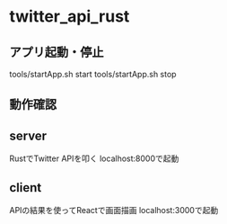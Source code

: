 # twitter_api_rust

## アプリ起動・停止
tools/startApp.sh start
tools/startApp.sh stop

## 動作確認

## server
RustでTwitter APIを叩く
localhost:8000で起動

## client
APIの結果を使ってReactで画面描画
localhost:3000で起動
